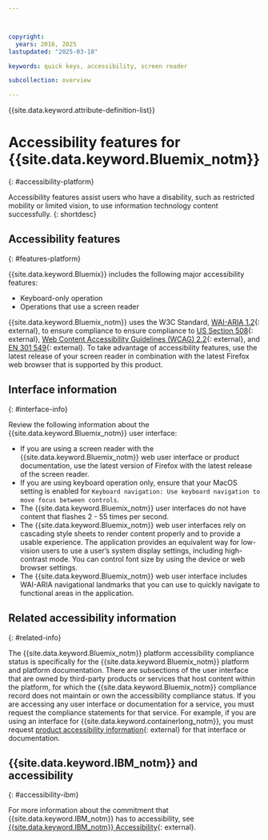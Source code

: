 ```yaml
---



copyright:
  years: 2016, 2025
lastupdated: "2025-03-18"

keywords: quick keys, accessibility, screen reader

subcollection: overview

---
```


{{site.data.keyword.attribute-definition-list}}

# Accessibility features for {{site.data.keyword.Bluemix_notm}}
{: #accessibility-platform}

Accessibility features assist users who have a disability, such as restricted mobility or limited vision, to use information technology content successfully.
{: shortdesc}

## Accessibility features
{: #features-platform}

{{site.data.keyword.Bluemix}} includes the following major accessibility features:

* Keyboard-only operation
* Operations that use a screen reader

{{site.data.keyword.Bluemix_notm}} uses the W3C Standard, [WAI-ARIA 1.2](http://www.w3.org/TR/wai-aria/){: external}, to ensure compliance to ensure compliance to [US Section 508](https://www.access-board.gov/ict/){: external}, [Web Content Accessibility Guidelines (WCAG) 2.2](https://www.w3.org/TR/WCAG22/){: external}, and [EN 301 549](https://www.etsi.org/deliver/etsi_en/301500_301599/301549/02.01.02_60/en_301549v020102p.pdf){: external}. To take advantage of accessibility features, use the latest release of your screen reader in combination with the latest Firefox web browser that is supported by this product.




## Interface information
{: #interface-info}

Review the following information about the {{site.data.keyword.Bluemix_notm}} user interface:

* If you are using a screen reader with the {{site.data.keyword.Bluemix_notm}} web user interface or product documentation, use the latest version of Firefox with the latest release of the screen reader.
* If you are using keyboard operation only, ensure that your MacOS setting is enabled for `Keyboard navigation: Use keyboard navigation to move focus between controls`.
* The {{site.data.keyword.Bluemix_notm}} user interfaces do not have content that flashes 2 - 55 times per second.
* The {{site.data.keyword.Bluemix_notm}} web user interfaces rely on cascading style sheets to render content properly and to provide a usable experience. The application provides an equivalent way for low-vision users to use a user’s system display settings, including high-contrast mode. You can control font size by using the device or web browser settings.
* The {{site.data.keyword.Bluemix_notm}} web user interface includes WAI-ARIA navigational landmarks that you can use to quickly navigate to functional areas in the application.


## Related accessibility information
{: #related-info}

The {{site.data.keyword.Bluemix_notm}} platform accessibility compliance status is specifically for the {{site.data.keyword.Bluemix_notm}} platform and platform documentation. There are subsections of the user interface that are owned by third-party products or services that host content within the platform, for which the {{site.data.keyword.Bluemix_notm}} compliance record does not maintain or own the accessibility compliance status. If you are accessing any user interface or documentation for a service, you must request the compliance statements for that service. For example, if you are using an interface for {{site.data.keyword.containerlong_notm}}, you must request [product accessibility information](https://www.ibm.com/able/product_accessibility/){: external} for that interface or documentation.



## {{site.data.keyword.IBM_notm}} and accessibility
{: #accessibility-ibm}

For more information about the commitment that {{site.data.keyword.IBM_notm}} has to accessibility, see [{{site.data.keyword.IBM_notm}} Accessibility](http://www.ibm.com/able){: external}.
